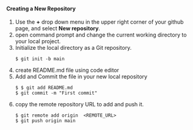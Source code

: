 #### Creating a New Repository
  1. Use the __+__ drop down menu in the upper right corner of your github page, and select **New repository**.
  2. open command prompt and change the current working directory to your local project.
  3. Initialize the local directory as a Git repository.
     ```
     $ git init -b main
     ```
  4. create README.md file using code editor
  5. Add and Commit the file in your new local repository 
     ```
     $ $ git add README.md
     $ git commit -m "First commit"
     ```
  6. copy the remote repository URL to add and push it.
     ```
     $ git remote add origin  <REMOTE_URL> 
     $ git push origin main
     ```

